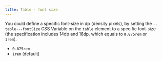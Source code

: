 ```yaml
---
title: Table - font size
---
```


You could define a specific font-size in dp (density pixels), by setting the `--table---fontSize` CSS Variable on the `table` element to a specific font-size (the specification includes 14dp and 16dp, which equals to `0.875rem` or `1rem`).

- `0.875rem`
- `1rem` (default)
